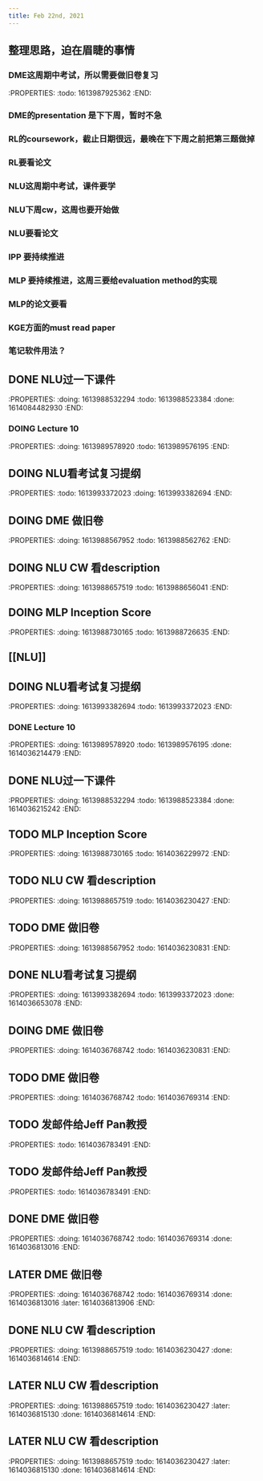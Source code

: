 ```yaml
---
title: Feb 22nd, 2021
---
```


## 整理思路，迫在眉睫的事情
### DME这周期中考试，所以需要做旧卷复习
:PROPERTIES:
:todo: 1613987925362
:END:
### DME的presentation 是下下周，暂时不急
### RL的coursework，截止日期很远，最晚在下下周之前把第三题做掉
### RL要看论文
### NLU这周期中考试，课件要学
### NLU下周cw，这周也要开始做
### NLU要看论文
### IPP 要持续推进
### MLP 要持续推进，这周三要给evaluation method的实现
### MLP的论文要看
### KGE方面的must read paper
### 笔记软件用法？
## DONE NLU过一下课件
:PROPERTIES:
:doing: 1613988532294
:todo: 1613988523384
:done: 1614084482930
:END:
### DOING Lecture 10
:PROPERTIES:
:doing: 1613989578920
:todo: 1613989576195
:END:
## DOING NLU看考试复习提纲
:PROPERTIES:
:todo: 1613993372023
:doing: 1613993382694
:END:
## DOING DME 做旧卷
:PROPERTIES:
:doing: 1613988567952
:todo: 1613988562762
:END:
## DOING NLU CW 看description
:PROPERTIES:
:doing: 1613988657519
:todo: 1613988656041
:END:
## DOING MLP Inception Score
:PROPERTIES:
:doing: 1613988730165
:todo: 1613988726635
:END:
## [[NLU]]
##
## DOING NLU看考试复习提纲
:PROPERTIES:
:doing: 1613993382694
:todo: 1613993372023
:END:
### DONE Lecture 10
:PROPERTIES:
:doing: 1613989578920
:todo: 1613989576195
:done: 1614036214479
:END:
## DONE NLU过一下课件
:PROPERTIES:
:doing: 1613988532294
:todo: 1613988523384
:done: 1614036215242
:END:
## TODO MLP Inception Score
:PROPERTIES:
:doing: 1613988730165
:todo: 1614036229972
:END:
## TODO NLU CW 看description
:PROPERTIES:
:doing: 1613988657519
:todo: 1614036230427
:END:
## TODO DME 做旧卷
:PROPERTIES:
:doing: 1613988567952
:todo: 1614036230831
:END:
## DONE NLU看考试复习提纲
:PROPERTIES:
:doing: 1613993382694
:todo: 1613993372023
:done: 1614036653078
:END:
## DOING DME 做旧卷
:PROPERTIES:
:doing: 1614036768742
:todo: 1614036230831
:END:
## TODO DME 做旧卷
:PROPERTIES:
:doing: 1614036768742
:todo: 1614036769314
:END:
## TODO 发邮件给Jeff Pan教授
:PROPERTIES:
:todo: 1614036783491
:END:
## TODO 发邮件给Jeff Pan教授
:PROPERTIES:
:todo: 1614036783491
:END:
##
## DONE DME 做旧卷
:PROPERTIES:
:doing: 1614036768742
:todo: 1614036769314
:done: 1614036813016
:END:
## LATER DME 做旧卷
:PROPERTIES:
:doing: 1614036768742
:todo: 1614036769314
:done: 1614036813016
:later: 1614036813906
:END:
## DONE NLU CW 看description
:PROPERTIES:
:doing: 1613988657519
:todo: 1614036230427
:done: 1614036814614
:END:
## LATER NLU CW 看description
:PROPERTIES:
:doing: 1613988657519
:todo: 1614036230427
:later: 1614036815130
:done: 1614036814614
:END:
## LATER NLU CW 看description
:PROPERTIES:
:doing: 1613988657519
:todo: 1614036230427
:later: 1614036815130
:done: 1614036814614
:END:
